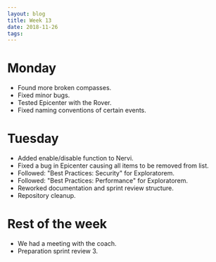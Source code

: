 ```yaml
---
layout: blog
title: Week 13
date: 2018-11-26
tags:
---
```

# Monday
* Found more broken compasses.
* Fixed minor bugs.
* Tested Epicenter with the Rover.
* Fixed naming conventions of certain events.

# Tuesday
* Added enable/disable function to Nervi.
* Fixed a bug in Epicenter causing all items to be removed from list.
* Followed: "Best Practices: Security" for Exploratorem.
* Followed: "Best Practices: Performance" for Exploratorem.
* Reworked documentation and sprint review structure.
* Repository cleanup.

# Rest of the week
* We had a meeting with the coach.
* Preparation sprint review 3.
